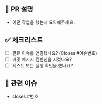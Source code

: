 ## 📝 PR 설명

- 어떤 작업을 했는지 요약해주세요.

## ✅ 체크리스트

- [ ] 관련 이슈를 연결했나요? (Closes #이슈번호)
- [ ] 커밋 메시지 컨벤션을 지켰나요?
- [ ] 테스트 또는 실행 확인을 했나요?

## 📎 관련 이슈

- closes #번호
